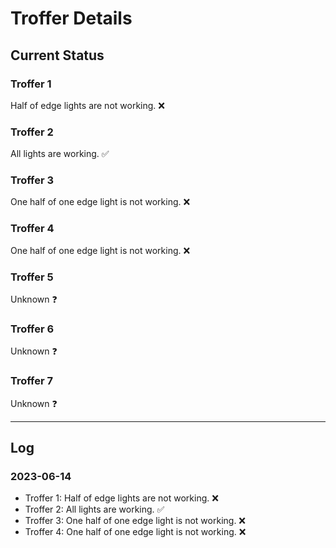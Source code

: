 # Troffer Details

## Current Status

### Troffer 1

Half of edge lights are not working. ❌

### Troffer 2

All lights are working. ✅

### Troffer 3

One half of one edge light is not working. ❌

### Troffer 4

One half of one edge light is not working. ❌

### Troffer 5

Unknown ❓

### Troffer 6

Unknown ❓

### Troffer 7

Unknown ❓

---

## Log

### 2023-06-14

- Troffer 1: Half of edge lights are not working. ❌
- Troffer 2: All lights are working. ✅
- Troffer 3: One half of one edge light is not working. ❌
- Troffer 4: One half of one edge light is not working. ❌